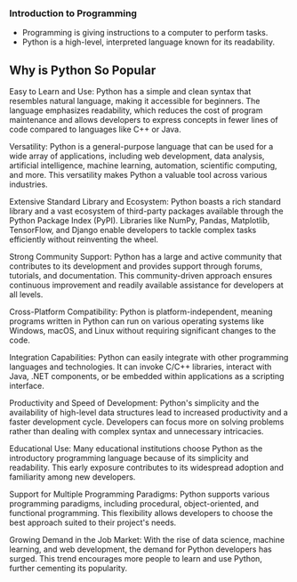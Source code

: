 ### Introduction to Programming

* Programming is giving instructions to a computer to perform tasks.
* Python is a high-level, interpreted language known for its readability.

## Why is Python So Popular

Easy to Learn and Use: Python has a simple and clean syntax that resembles natural language, making it accessible for beginners. The language emphasizes readability, which reduces the cost of program maintenance and allows developers to express concepts in fewer lines of code compared to languages like C++ or Java.

Versatility: Python is a general-purpose language that can be used for a wide array of applications, including web development, data analysis, artificial intelligence, machine learning, automation, scientific computing, and more. This versatility makes Python a valuable tool across various industries.

Extensive Standard Library and Ecosystem: Python boasts a rich standard library and a vast ecosystem of third-party packages available through the Python Package Index (PyPI). Libraries like NumPy, Pandas, Matplotlib, TensorFlow, and Django enable developers to tackle complex tasks efficiently without reinventing the wheel.

Strong Community Support: Python has a large and active community that contributes to its development and provides support through forums, tutorials, and documentation. This community-driven approach ensures continuous improvement and readily available assistance for developers at all levels.

Cross-Platform Compatibility: Python is platform-independent, meaning programs written in Python can run on various operating systems like Windows, macOS, and Linux without requiring significant changes to the code.

Integration Capabilities: Python can easily integrate with other programming languages and technologies. It can invoke C/C++ libraries, interact with Java, .NET components, or be embedded within applications as a scripting interface.

Productivity and Speed of Development: Python's simplicity and the availability of high-level data structures lead to increased productivity and a faster development cycle. Developers can focus more on solving problems rather than dealing with complex syntax and unnecessary intricacies.

Educational Use: Many educational institutions choose Python as the introductory programming language because of its simplicity and readability. This early exposure contributes to its widespread adoption and familiarity among new developers.

Support for Multiple Programming Paradigms: Python supports various programming paradigms, including procedural, object-oriented, and functional programming. This flexibility allows developers to choose the best approach suited to their project's needs.

Growing Demand in the Job Market: With the rise of data science, machine learning, and web development, the demand for Python developers has surged. This trend encourages more people to learn and use Python, further cementing its popularity.

